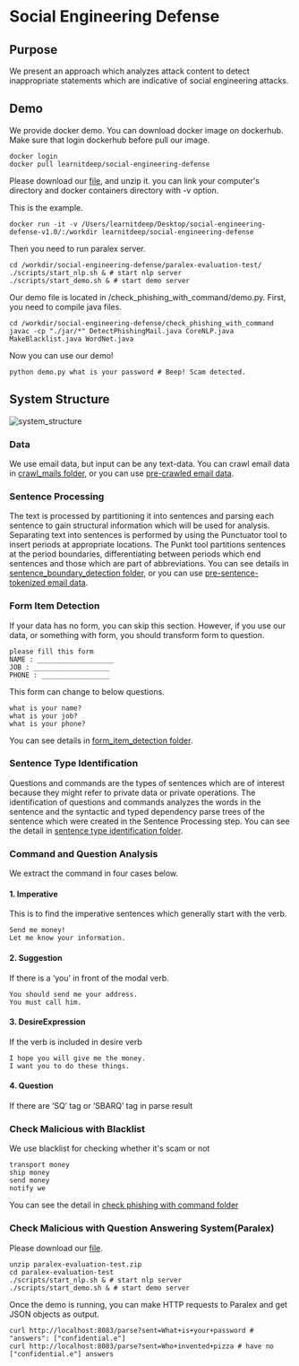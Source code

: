 # Social Engineering Defense

## Purpose

We present an approach which analyzes attack content to detect inappropriate statements which are indicative of social engineering attacks.

## Demo

We provide docker demo. 
You can download docker image on dockerhub.
Make sure that login dockerhub before pull our image.
```
docker login
docker pull learnitdeep/social-engineering-defense
```

Please download our [file](https://drive.google.com/open?id=1AFKGLJj_JQnPhbi42SCzQdMrTWIKJPz6), and unzip it. you can link your computer's directory and docker containers directory with -v option.  
  
This is the example.
```
docker run -it -v /Users/learnitdeep/Desktop/social-engineering-defense-v1.0/:/workdir learnitdeep/social-engineering-defense
```

Then you need to run paralex server.  
```
cd /workdir/social-engineering-defense/paralex-evaluation-test/
./scripts/start_nlp.sh & # start nlp server
./scripts/start_demo.sh & # start demo server
```

Our demo file is located in /check_phishing_with_command/demo.py.
First, you need to compile java files.
```
cd /workdir/social-engineering-defense/check_phishing_with_command
javac -cp "./jar/*" DetectPhishingMail.java CoreNLP.java MakeBlacklist.java WordNet.java
```

Now you can use our demo!

```
python demo.py what is your password # Beep! Scam detected.
```

## System Structure

![system_structure](https://github.com/learnitdeep/social-engineering-defense/blob/master/system_structure.png)  

### Data

We use email data, but input can be any text-data. You can crawl email data in [crawl_mails folder](https://github.com/zerobugplz/social-engineering-defense/tree/master/crawl_mails), or you can use [pre-crawled email data](https://drive.google.com/file/d/1D8BUS_wxZVip6EFmhMkrXunBXcuBev7o/view?usp=sharing).

### Sentence Processing

The text is processed by partitioning it into sentences and parsing each sentence to gain structural information which will be used for analysis. Separating text into sentences is performed by using the Punctuator tool to insert periods at appropriate locations. The Punkt tool partitions sentences at the period boundaries, differentiating between periods which end sentences and those which are part of abbreviations. You can see details in [sentence_boundary_detection folder](https://github.com/zerobugplz/social-engineering-defense/tree/master/sentence_boundary_detection), or you can use [pre-sentence-tokenized email data](https://drive.google.com/file/d/1tveWU5yungDuWlnBhlkfhkNM8CW21Xxw/view?usp=sharing).

### Form Item Detection

If your data has no form, you can skip this section. However, if you use our data, or something with form, you should transform form to question.  
```
please fill this form
NAME : ___________________
JOB : ___________________
PHONE : _________________
```
This form can change to below questions.
```
what is your name?
what is your job?
what is your phone?
```

You can see details in [form_item_detection folder](https://github.com/zerobugplz/social-engineering-defense/tree/master/form_item_detection).

### Sentence Type Identification
Questions and commands are the types of sentences which are of interest because they might refer to private data or private operations. The identification of questions and commands analyzes the words in the sentence and the syntactic and typed dependency parse trees of the sentence which were created in the Sentence Processing step. You can see the detail in [sentence type identification folder](https://github.com/zerobugplz/social-engineering-defense/tree/master/sentence_type_identification).

### Command and Question Analysis

We extract the command in four cases below.
#### 1. Imperative
This is to find the imperative sentences which generally start with the verb. 
```
Send me money!
Let me know your information.
```
#### 2. Suggestion
If there is a ‘you’ in front of the modal verb.
```
You should send me your address.
You must call him.
```
#### 3. DesireExpression
If the verb is included in desire verb
```
I hope you will give me the money.
I want you to do these things.
```
#### 4. Question
If there are ‘SQ’ tag or ‘SBARQ’ tag in parse result

### Check Malicious with Blacklist

We use blacklist for checking whether it's scam or not
```
transport money
ship money
send money
notify we
```
You can see the detail in [check phishing with command folder](https://github.com/zerobugplz/social-engineering-defense/blob/master/check_phishing_with_command)

### Check Malicious with Question Answering System(Paralex)

Please download our [file](https://drive.google.com/file/d/1XYXagUwkcKcFUU6Kljvh6zJAVSnHnM0t/view?usp=drive_web).  

```
unzip paralex-evaluation-test.zip
cd paralex-evaluation-test
./scripts/start_nlp.sh & # start nlp server
./scripts/start_demo.sh & # start demo server
```
Once the demo is running, you can make HTTP requests to Paralex and get JSON objects as output. 
```
curl http://localhost:8083/parse?sent=What+is+your+password # "answers": ["confidential.e"]
curl http://localhost:8083/parse?sent=Who+invented+pizza # have no ["confidential.e"] answers
```
